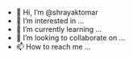 - 👋 Hi, I’m @shrayaktomar
- 👀 I’m interested in ...
- 🌱 I’m currently learning ...
- 💞️ I’m looking to collaborate on ...
- 📫 How to reach me ...

<!---
shrayaktomar/shrayaktomar is a ✨ special ✨ repository because its `README.md` (this file) appears on your GitHub profile.
You can click the Preview link to take a look at your changes.
--->
